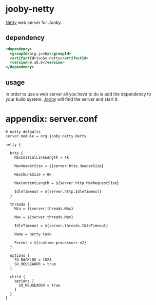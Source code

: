 # jooby-netty

[Netty](http://netty.io) web server for Jooby.

## dependency

```xml
<dependency>
  <groupId>org.jooby</groupId>
  <artifactId>jooby-netty</artifactId>
  <version>0.10.0</version>
</dependency>
```

## usage

In order to use a web server all you have to do is add the dependency to your build system.
[Jooby](/) will find the server and start it.


# appendix: server.conf

```properties
# netty defaults
server.module = org.jooby.netty.Netty

netty {

  http {
    MaxInitialLineLength = 4k

    MaxHeaderSize = ${server.http.HeaderSize}

    MaxChunkSize = 8k

    MaxContentLength = ${server.http.MaxRequestSize}

    IdleTimeout = ${server.http.IdleTimeout}
  }

  threads {
    Min = ${server.threads.Max}

    Max = ${server.threads.Max}

    IdleTimeout = ${server.threads.IdleTimeout}

    Name = netty task

    Parent = ${runtime.processors-x2}
  }

  options {
    SO_BACKLOG = 1024
    SO_REUSEADDR = true
  }

  child {
    options {
      SO_REUSEADDR = true
    }
  }
}

```
